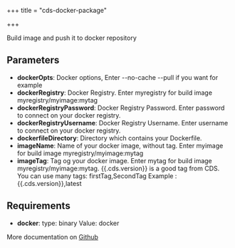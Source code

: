 +++
title = "cds-docker-package"

+++

Build image and push it to docker repository

## Parameters

* **dockerOpts**: Docker options, Enter --no-cache --pull if you want for example
* **dockerRegistry**: Docker Registry. Enter myregistry for build image myregistry/myimage:mytag
* **dockerRegistryPassword**: Docker Registry Password. Enter password to connect on your docker registry.
* **dockerRegistryUsername**: Docker Registry Username. Enter username to connect on your docker registry.
* **dockerfileDirectory**: Directory which contains your Dockerfile.
* **imageName**: Name of your docker image, without tag. Enter myimage for build image myregistry/myimage:mytag
* **imageTag**: Tag og your docker image.
Enter mytag for build image myregistry/myimage:mytag. {{.cds.version}} is a good tag from CDS.
You can use many tags: firstTag,SecondTag
Example : {{.cds.version}},latest


## Requirements

* **docker**: type: binary Value: docker


More documentation on [Github](https://github.com/ovh/cds/tree/master/contrib/actions/cds-docker-package.yml)


